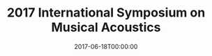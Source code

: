 ---
acronym: ISMA 2017
date: '2017-06-18T00:00:00'
ext_url: http://isma2017.cirmmt.mcgill.ca
location: Montreal, Canada
submission_date: '2017-01-16T00:00:00'
title: 2017 International Symposium on Musical Acoustics
---